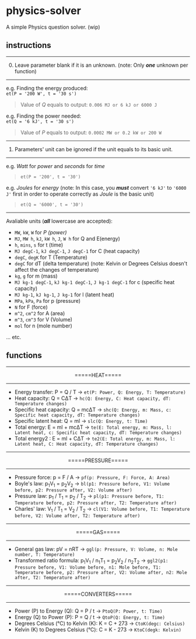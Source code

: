 # physics-solver
A simple Physics question solver. (wip)

## instructions

<hr>

0. Leave parameter blank if it is an unknown. (note: Only ***one*** unknown per function)

<hr>

e.g. Finding the energy produced:<br>
`et(P = '200 W', t = '30 s')`<br>
> Value of *Q* equals to output: `0.006 MJ or 6 kJ or 6000 J`

e.g. Finding the power needed:<br>
`et(Q = '6 kJ', t = '30 s')`<br>
> Value of *P* equals to output: `0.0002 MW or 0.2 kW or 200 W`

<hr>

1. Parameters' unit can be ignored if the unit equals to its basic unit.

<hr>

e.g. *Watt* for *power* and *seconds* for *time*<br>
> `et(P = '200', t = '30')`

e.g. *Joules* for *energy* (note: In this case, you ***must*** convert `'6 kJ'` to `'6000 J'` first in order to operate correctly as *Joule* is the basic unit)<br>
> `et(Q = '6000', t = '30')`

<hr>

Avaliable units (***all*** lowercase are accepted):
- `MW`, `kW`, `W` for *P (power)*
- `MJ`, `MW h`, `kJ`, `kW h`, `J`, `W h` for Q and E(energy)
- `h`, `mins`, `s` for t (time)
- `MJ degC-1`, `kJ degC-1`, `J degC-1` for C (heat capacity)
- `degC`, `degK` for T (Temperature)
- `degC` for dT (delta temperature) (note: Kelvin or Degrees Celsius doesn't affect the changes of temperature)
- `kg`, `g` for m (mass)
- `MJ kg-1 degC-1`, `kJ kg-1 degC-1`, `J kg-1 degC-1` for c (specific heat capacity)
- `MJ kg-1`, `kJ kg-1`, `J kg-1` for l (latent heat)
- `MPa`, `kPa`, `Pa` for p (pressure)
- `N` for F (force)
- `m^2`, `cm^2` for A (area)
- `m^3`, `cm^3` for V (Volume)
- `mol` for n (mole number)


... etc.

## functions

<hr>
<p align=center>=====HEAT=====</p>
<hr>

- Energy transfer:  P = Q / T -> `et(P: Power, Q: Energy, T: Temperature)`
- Heat capacity: Q = CΔT -> `hc(Q: Energy, C: Heat capacity, dT: Temperature changes)`
- Specific heat capacity: Q = mcΔT -> `shc(Q: Energy, m: Mass, c: Specific heat capacity, dT: Temperature changes)`
- Specific latent heat: Q = ml -> `slc(Q: Energy, t: Time)`
- Total energy: E = ml + mcΔT -> `te(E: Total energy, m: Mass, l: Latent heat, c: Specific heat capacity, dT: Temperature changes)`
- Total energy2 : E = ml + CΔT -> `te2(E: Total energy, m: Mass, l: Latent heat, C: Heat capacity, dT: Temperature changes)`

<hr>
<p align=center>=====PRESSURE=====</p>
<hr>

- Pressure force: p = F / A -> `pf(p: Pressure, F: Force, A: Area)`
- Boyle's law: p<sub>1</sub>V<sub>1</sub> = p<sub>2</sub>V<sub>2</sub> -> `bl(p1: Pressure before, V1: Volume before, p2: Pressure after, V2: Volume after)`
- Pressure law: p<sub>1</sub> / T<sub>1</sub> = p<sub>2</sub> / T<sub>2</sub> -> `pl(p1: Pressure before, T1: Temperature before, p2: Pressure after, T2: Temperature after)`
- Charles' law: V<sub>1</sub> / T<sub>1</sub> = V<sub>2</sub> / T<sub>2</sub> -> `cl(V1: Volume before, T1: Temperature before, V2: Volume after, T2: Temperature after)`

<hr>
<p align=center>=====GAS=====</p>
<hr>

- General gas law: pV = nRT -> `ggl(p: Pressure, V: Volume, n: Mole number, T: Temperature)`
- Transformed ratio formula: p<sub>1</sub>V<sub>1</sub> / n<sub>1</sub>T<sub>1</sub> = p<sub>2</sub>V<sub>2</sub> / n<sub>2</sub>T<sub>2</sub> -> `ggl2(p1: Pressure before, V1: Volume before, n1: Mole before, T1: Temperature before, p2: Pressure after, V2: Volume after, n2: Mole after, T2: Temperature after)`

<hr>
<p align=center>=====CONVERTERS=====</p>
<hr>

- Power (P) to Energy (Q): Q = P / t -> `PtoQ(P: Power, t: Time)`
- Energy (Q) to Power (P): P = Q / t -> `QtoP(Q: Energy, t: Time)`
- Degrees Celsius (°C) to Kelvin (K): K = C + 273 -> `CtoK(degc: Celsius)`
- Kelvin (K) to Degrees Celsius (°C): C = K - 273 -> `KtoC(degk: Kelvin)`

